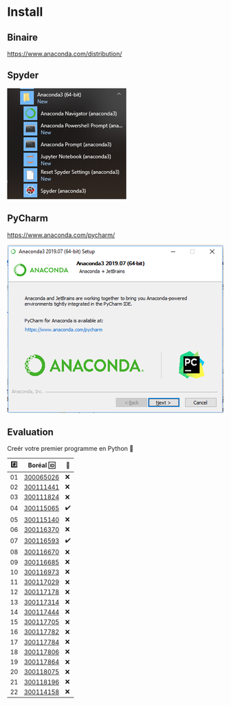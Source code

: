 # Install

## Binaire

https://www.anaconda.com/distribution/


## Spyder

![image](images/Spyder.png)


## PyCharm

https://www.anaconda.com/pycharm/

![image](images/Install.png)


## Evaluation

Creér votre premier programme en Python :snake:

|:hash:| Boréal :id:| :100:              |
|------|------------|--------------------| 
|   01 |  [300065026](300065026.py) | :x:                |
|   02 |  [300111441](300111441.py) | :x: |
|   03 |  [300111824](300111824.py) | :x:                |
|   04 |  [300115065](300115065.py) | :heavy_check_mark: |
|   05 |  [300115140](300115140.py) | :x:                |
|   06 |  [300116370](300116370.py) | :x:                |
|   07 |  [300116593](300116593.py) | :heavy_check_mark: |
|   08 |  [300116670](300116670.py) | :x:                |
|   09 |  [300116685](300116685.py) | :x:                |
|   10 |  [300116973](300116973.py) | :x:                |
|   11 |  [300117029](300117029.py) | :x:                |
|   12 |  [300117178](300117178.py) | :x:                |
|   13 |  [300117314](300117314.py) | :x:                |
|   14 |  [300117444](300117444.py) | :x:                |
|   15 |  [300117705](300117705.py) | :x:                |
|   16 |  [300117782](300117782.py) | :x:                |
|   17 |  [300117784](300117784.py) | :x:                |
|   18 |  [300117806](300117806.py) | :x:                |
|   19 |  [300117864](300117864.py) | :x:                |
|   20 |  [300118075](300118075.py) | :x:                |
|   21 |  [300118196](300118196.py) | :x:                |
|   22 |  [300114158](300114158.py) | :x:                |
